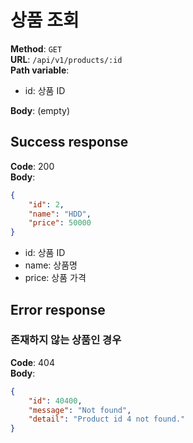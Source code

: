 # 상품 조회

**Method**: ```GET```  
**URL**: ```/api/v1/products/:id```  
**Path variable**:

* id: 상품 ID

**Body**: (empty)  

## Success response

**Code**: 200  
**Body**: 

```json
{
    "id": 2,
    "name": "HDD",
    "price": 50000
}
```

* id: 상품 ID
* name: 상품명
* price: 상품 가격

## Error response

### 존재하지 않는 상품인 경우

**Code**: 404  
**Body**:

```json
{
    "id": 40400,
    "message": "Not found",
    "detail": "Product id 4 not found."
}
```